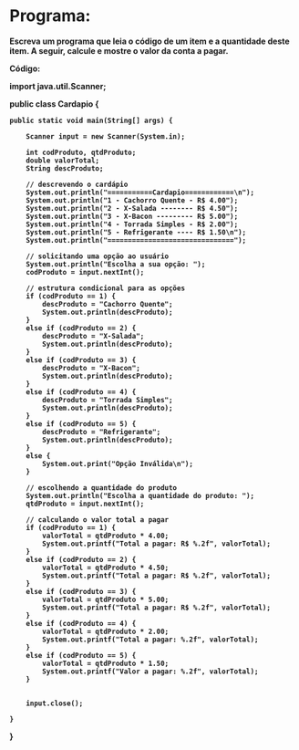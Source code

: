 <h1>Programa:</h1>

<b>Escreva um programa que leia o código de um item e a quantidade deste item. A 
seguir, calcule e mostre o valor da conta a pagar.<b/>

<b>Código:</b>

import java.util.Scanner;

public class Cardapio {

	public static void main(String[] args) {
		
		Scanner input = new Scanner(System.in);
		
		int codProduto, qtdProduto;
		double valorTotal;
		String descProduto;
		
		// descrevendo o cardápio
		System.out.println("===========Cardapio============\n");
		System.out.println("1 - Cachorro Quente - R$ 4.00");
		System.out.println("2 - X-Salada -------- R$ 4.50");
		System.out.println("3 - X-Bacon --------- R$ 5.00");
		System.out.println("4 - Torrada Simples - R$ 2.00");
		System.out.println("5 - Refrigerante ---- R$ 1.50\n");
		System.out.println("===============================");
		
		// solicitando uma opção ao usuário
		System.out.println("Escolha a sua opção: ");
		codProduto = input.nextInt();
		
		// estrutura condicional para as opções
		if (codProduto == 1) {
			descProduto = "Cachorro Quente";
			System.out.println(descProduto);
		}
		else if (codProduto == 2) {
			descProduto = "X-Salada";
			System.out.println(descProduto);
		}
		else if (codProduto == 3) {
			descProduto = "X-Bacon";
			System.out.println(descProduto);
		}
		else if (codProduto == 4) {
			descProduto = "Torrada Simples";
			System.out.println(descProduto);
		}
		else if (codProduto == 5) {
			descProduto = "Refrigerante";
			System.out.println(descProduto);
		}
		else {
			System.out.print("Opção Inválida\n");
		}
		
		// escolhendo a quantidade do produto
		System.out.println("Escolha a quantidade do produto: ");
		qtdProduto = input.nextInt();
		
		// calculando o valor total a pagar
		if (codProduto == 1) {
			valorTotal = qtdProduto * 4.00;
			System.out.printf("Total a pagar: R$ %.2f", valorTotal);
		}
		else if (codProduto == 2) {
			valorTotal = qtdProduto * 4.50;
			System.out.printf("Total a pagar: R$ %.2f", valorTotal);
		}
		else if (codProduto == 3) {
			valorTotal = qtdProduto * 5.00;
			System.out.printf("Total a pagar: R$ %.2f", valorTotal);
		}
		else if (codProduto == 4) {
			valorTotal = qtdProduto * 2.00;
			System.out.printf("Total a pagar: %.2f", valorTotal);
		}
		else if (codProduto == 5) {
			valorTotal = qtdProduto * 1.50;
			System.out.printf("Valor a pagar: %.2f", valorTotal);
		}
		
		
		input.close();

	}

}
